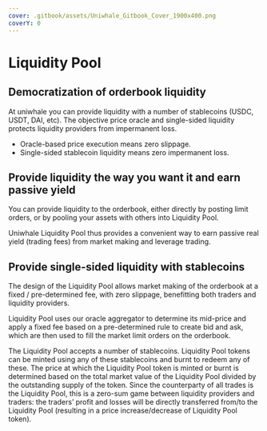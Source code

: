 ```yaml
---
cover: .gitbook/assets/Uniwhale_Gitbook_Cover_1900x400.png
coverY: 0
---
```


# Liquidity Pool

## Democratization **of orderbook liquidity**&#x20;

At uniwhale you can provide liquidity with a number of stablecoins (USDC, USDT, DAI, etc). The objective price oracle and single-sided liquidity protects liquidity providers from impermanent loss.

* Oracle-based price execution means zero slippage.
* Single-sided stablecoin liquidity means zero impermanent loss.

## Provide liquidity the way you want it and earn passive yield

You can provide liquidity to the orderbook, either directly by posting limit orders, or by pooling your assets with others into Liquidity Pool.

Uniwhale Liquidity Pool thus provides a convenient way to earn passive real yield (trading fees) from market making and leverage trading.

## Provide single-sided liquidity with stablecoins

The design of the Liquidity Pool allows market making of the orderbook at a fixed / pre-determined fee, with zero slippage, benefitting both traders and liquidity providers.

Liquidity Pool uses our oracle aggregator to determine its mid-price and apply a fixed fee based on a pre-determined rule to create bid and ask, which are then used to fill the market limit orders on the orderbook.

The Liquidity Pool accepts a number of stablecoins. Liquidity Pool tokens can be minted using any of these stablecoins and burnt to redeem any of these. The price at which the Liquidity Pool token is minted or burnt is determined based on the total market value of the Liquidity Pool divided by the outstanding supply of the token. Since the counterparty of all trades is the Liquidity Pool, this is a zero-sum game between liquidity providers and traders: the traders’ profit and losses will be directly transferred from/to the Liquidity Pool (resulting in a price increase/decrease of Liquidity Pool token).
